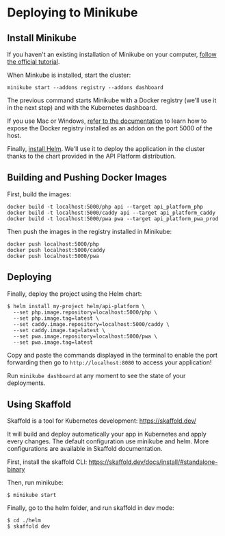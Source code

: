 # Deploying to Minikube

## Install Minikube

If you haven't an existing installation of Minikube on your computer, [follow the official tutorial](https://minikube.sigs.k8s.io/docs/start/).

When Minkube is installed, start the cluster:

    minikube start --addons registry --addons dashboard

The previous command starts Minikube with a Docker registry (we'll use it in the next step) and with the Kubernetes dashboard.

If you use Mac or Windows, [refer to the documentation](https://minikube.sigs.k8s.io/docs/handbook/registry/#docker-on-macos) to learn how to expose the Docker registry installed as an addon on the port 5000 of the host.

Finally, [install Helm](https://helm.sh/docs/intro/install/). We'll use it to deploy the application in the cluster thanks to the chart provided in the API Platform distribution.

## Building and Pushing Docker Images

First, build the images:

    docker build -t localhost:5000/php api --target api_platform_php
    docker build -t localhost:5000/caddy api --target api_platform_caddy
    docker build -t localhost:5000/pwa pwa --target api_platform_pwa_prod

Then push the images in the registry installed in Minikube:

    docker push localhost:5000/php
    docker push localhost:5000/caddy
    docker push localhost:5000/pwa

## Deploying

Finally, deploy the project using the Helm chart:

    $ helm install my-project helm/api-platform \
      --set php.image.repository=localhost:5000/php \
      --set php.image.tag=latest \
      --set caddy.image.repository=localhost:5000/caddy \
      --set caddy.image.tag=latest \
      --set pwa.image.repository=localhost:5000/pwa \
      --set pwa.image.tag=latest

Copy and paste the commands displayed in the terminal to enable the port forwarding then go to `http://localhost:8080` to access your application!

Run `minikube dashboard` at any moment to see the state of your deployments.

## Using Skaffold

Skaffold is a tool for Kubernetes development: https://skaffold.dev/

It will build and deploy automatically your app in Kubernetes and apply every changes. The default configuration use minikube and helm. More configurations are available in Skaffold documentation.

First, install the skaffold CLI: https://skaffold.dev/docs/install/#standalone-binary

Then, run minikube:

    $ minikube start

Finally, go to the helm folder, and run skaffold in dev mode:

    $ cd ./helm
    $ skaffold dev
